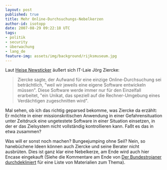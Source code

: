 ```yaml
---
layout: post
published: true
title: Mehr Online-Durchsuchungs-Nebelkerzen
author-id: isotopp
date: 2007-08-29 09:22:18 UTC
tags:
- politik
- security
- überwachung
- lang_de
feature-img: assets/img/background/rijksmuseum.jpg
---
```

Laut <a href="http://www.heise.de/newsticker/meldung/95073">Heise Newsticker</a> äußert sich IT-Laie Jörg Ziercke: <blockquote>Ziercke sagte, der Aufwand für eine einzige Online-Durchsuchung sei beträchtlich, "weil wir jeweils eine eigene Software entwickeln müssen". Diese Software werde immer nur für den Einzelfall erarbeitet, "ein Unikat, das speziell auf die Rechner-Umgebung eines Verdächtigen zugeschnitten wird".</blockquote> Mal sehen, ob ich das richtig geparsed bekomme, was Ziercke da erzählt: Er möchte in einer missionskritischen Anwendung in einer Gefahrensituation unter Zeitdruck eine ungetestete Software in einer Situation einsetzen, in der er das Zielsystem nicht vollständig kontrollieren kann. Faßt es das in etwa zusammen?

Was will er sonst noch machen? Bungeejumping ohne Seil? Nein, so hanebüchene Ideen können auch Ziercke und seine Berater nicht ausbrüten. Dies ist ganz klar eine Nebelkerze, am Ende wird auch hier Encase eingekauft (Siehe die Kommentare am Ende von <a href="http://blog.koehntopp.de/archives/1600-Der-Bundestrojaner-durchdekliniert.html">Der Bundestrojaner durchdekliniert</a> für eine Liste von Materialien zum Thema).
